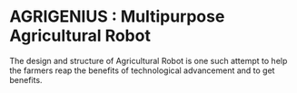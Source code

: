 # AGRIGENIUS : Multipurpose Agricultural Robot
The design and structure of Agricultural Robot is one such attempt to help the farmers  reap the benefits of technological advancement and to get benefits.
